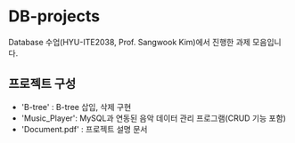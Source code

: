 # DB-projects
Database 수업(HYU-ITE2038, Prof. Sangwook Kim)에서 진행한 과제 모음입니다.

## 프로젝트 구성
- 'B-tree' : B-tree 삽입, 삭제 구현
- 'Music_Player': MySQL과 연동된 음악 데이터 관리 프로그램(CRUD 기능 포함)
- 'Document.pdf' : 프로젝트 설명 문서
